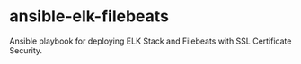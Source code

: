 # ansible-elk-filebeats
Ansible playbook for deploying ELK Stack and Filebeats with SSL Certificate Security.
